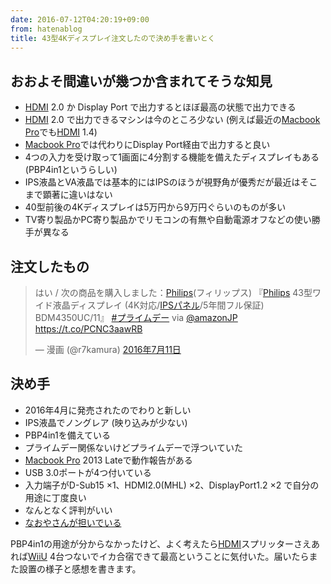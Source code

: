 ```yaml
---
date: 2016-07-12T04:20:19+09:00
from: hatenablog
title: 43型4Kディスプレイ注文したので決め手を書いとく
---
```


<h2>おおよそ間違いが幾つか含まれてそうな知見</h2>

<ul>
<li><a class="keyword" href="http://d.hatena.ne.jp/keyword/HDMI">HDMI</a> 2.0 か Display Port で出力するとほぼ最高の状態で出力できる</li>
<li><a class="keyword" href="http://d.hatena.ne.jp/keyword/HDMI">HDMI</a> 2.0 で出力できるマシンは今のところ少ない (例えば最近の<a class="keyword" href="http://d.hatena.ne.jp/keyword/Macbook%20Pro">Macbook Pro</a>でも<a class="keyword" href="http://d.hatena.ne.jp/keyword/HDMI">HDMI</a> 1.4)</li>
<li><a class="keyword" href="http://d.hatena.ne.jp/keyword/Macbook%20Pro">Macbook Pro</a>では代わりにDisplay Port経由で出力すると良い</li>
<li>4つの入力を受け取って1画面に4分割する機能を備えたディスプレイもある (PBP4in1というらしい)</li>
<li>IPS液晶とVA液晶では基本的にはIPSのほうが視野角が優秀だが最近はそこまで顕著に違いはない</li>
<li>40型前後の4Kディスプレイは5万円から9万円ぐらいのものが多い</li>
<li>TV寄り製品かPC寄り製品かでリモコンの有無や自動電源オフなどの使い勝手が異なる</li>
</ul>


<h2>注文したもの</h2>

<blockquote class="twitter-tweet" data-lang="ja"><p lang="ja" dir="ltr">はい / 次の商品を購入しました：<a class="keyword" href="http://d.hatena.ne.jp/keyword/Philips">Philips</a>(フィリップス) 『<a class="keyword" href="http://d.hatena.ne.jp/keyword/Philips">Philips</a> 43型ワイド液晶ディスプレイ (4K対応/<a class="keyword" href="http://d.hatena.ne.jp/keyword/IPS%A5%D1%A5%CD%A5%EB">IPSパネル</a>/5年間フル保証) BDM4350UC/11』 <a href="https://twitter.com/hashtag/%E3%83%97%E3%83%A9%E3%82%A4%E3%83%A0%E3%83%87%E3%83%BC?src=hash">#プライムデー</a> via <a href="https://twitter.com/AmazonJP">@amazonJP</a> <a href="https://t.co/PCNC3aawRB">https://t.co/PCNC3aawRB</a></p>&mdash; 漫画 (@r7kamura) <a href="https://twitter.com/r7kamura/status/752530195853127680">2016年7月11日</a></blockquote>


<script async src="//platform.twitter.com/widgets.js" charset="utf-8"></script>


<h2>決め手</h2>

<ul>
<li>2016年4月に発売されたのでわりと新しい</li>
<li>IPS液晶でノングレア (映り込みが少ない)</li>
<li>PBP4in1を備えている</li>
<li>プライムデー関係ないけどプライムデーで浮ついていた</li>
<li><a class="keyword" href="http://d.hatena.ne.jp/keyword/Macbook%20Pro">Macbook Pro</a> 2013 Lateで動作報告がある</li>
<li>USB 3.0ポートが4つ付いている</li>
<li>入力端子がD-Sub15 ×1、HDMI2.0(MHL) ×2、DisplayPort1.2 ×2 で自分の用途に丁度良い</li>
<li>なんとなく評判がいい</li>
<li><a href="https://twitter.com/naoya_ito/status/747986156793389056">なおやさんが担いでいる</a></li>
</ul>


<p>PBP4in1の用途が分からなかったけど、よく考えたら<a class="keyword" href="http://d.hatena.ne.jp/keyword/HDMI">HDMI</a>スプリッターさえあれば<a class="keyword" href="http://d.hatena.ne.jp/keyword/WiiU">WiiU</a> 4台つないでイカ合宿できて最高ということに気付いた。届いたらまた設置の様子と感想を書きます。</p>

